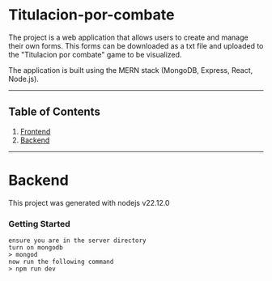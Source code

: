 # Titulacion-por-combate 
The project is a web application that allows users to 
create and manage their own forms.
This forms can be downloaded as a txt file and 
uploaded to the "Titulacion por combate" game to be visualized. 

The application is built using the MERN stack (MongoDB, Express, React, Node.js).
***
## Table of Contents
1. [Frontend](client/README.md)
2. [Backend](#backend)
***

# Backend
This project was generated with nodejs v22.12.0

### Getting Started
``` Initialize the project
ensure you are in the server directory
turn on mongodb
> mongod
now run the following command
> npm run dev
